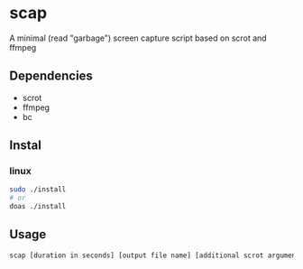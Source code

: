 # scap
A minimal (read "garbage") screen capture script based on scrot and ffmpeg

## Dependencies
 - scrot
 - ffmpeg
 - bc

## Instal
### linux
```sh
sudo ./install
# or
doas ./install
```

## Usage
```sh
scap [duration in seconds] [output file name] [additional scrot arguments...]
```
